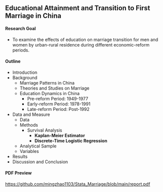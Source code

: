 ## Educational Attainment and Transition to First Marriage in China

#### Research Goal 

- To examine the effects of education on marriage transition for men and women by urban-rural residence during different economic-reform periods.

#### Outline

- Introduction
- Background
  - Marriage Patterns in China
  - Theories and Studies on Marriage
  - Education Dynamics in China
    - Pre-reform Period: 1949-1977
    - Early-reform Period: 1978-1991
    - Late-reform Period: Post-1992
- Data and Measure
  - Data
  - Methods
    - Survival Analysis
      - **Kaplan-Meier Estimator**
      - **Discrete-Time Logistic Regression**
  - Analytical Sample
  - Variables
- Results
- Discussion and Conclusion

#### PDF Preview

https://github.com/mingzhao1103/Stata_Marriage/blob/main/report.pdf

